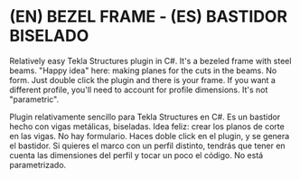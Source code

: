 # (EN) BEZEL FRAME - (ES) BASTIDOR BISELADO  
Relatively easy Tekla Structures plugin in C#.
It's a bezeled frame with steel beams. 
"Happy idea" here: making planes for the cuts in the beams.
No form. Just double click the plugin and there is your frame.
If you want a different profile, you'll need to account for profile dimensions.
It's not "parametric".

Plugin relativamente sencillo para Tekla Structures en C#.
Es un bastidor hecho con vigas metálicas, biseladas.
Idea feliz: crear los planos de corte en las vigas.
No hay formulario. Haces doble click en el plugin, y se genera el bastidor.
Si quieres el marco con un perfil distinto, tendrás que tener en cuenta las dimensiones del perfil y tocar un poco el código.
No está parametrizado.
